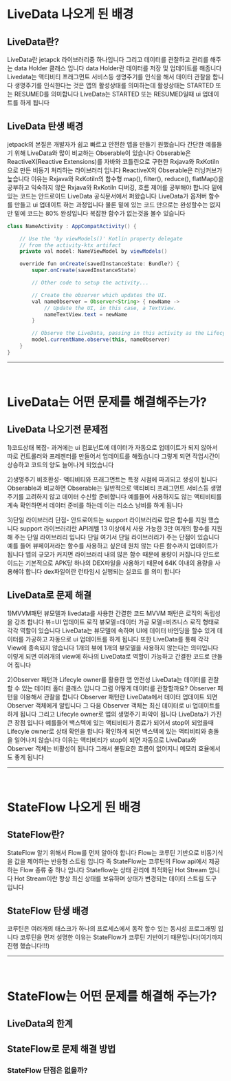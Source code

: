 # LiveData 나오게 된 배경
## LiveData란?
LiveData란 jetapck 라이브러리중 하나입니다 그리고 데이터를 관찰하고 관리를 해주는 data Holder 클래스 입니다 data Holder란 데이터를 저장 및 업데이트를 해줍니다 Livedata는 액티비티 프래그먼트 서비스등 생명주기를 인식을 해서 데이터 관찰을 합니다 생명주기를 인식한다는 것은 앱의 활성상태를 의미하는데 활성상태는 STARTED 또는 RESUMED를 의미합니다 LiveData는 STARTED 또는 RESUMED일때 ui 업데이트를 하게 됩니다


## LiveData 탄생 배경
jetpack의 본질은 개발자가 쉽고 빠르고 안전한 앱을 만들기 원했습니다 간단한 예를들기 위해 LiveData와 많이 비교하는 Obserable이 있습니다 Obserable은 ReactiveX(Reactive Extensions)를 자바와 코틀린으로 구현한 Rxjava와 RxKotiln으로 만든 비동기 처리하는 라이브러리 입니다 ReactiveX의 Obserable은 러닝커브가 높습니다 이유는 Rxjava와 RxKotiln의 함수형  map(), filter(), reduce(), flatMap()을 공부하고 익숙하지 않은 Rxjava와 RxKotiln 디버깅, 흐름 제어를 공부해야 합니다
밑에 있는 코드는 안드로이드 LiveData 공식문서에서 퍼왔습니다 LiveData가 옵저버 함수를 만들고 ui 업데이트 하는 과정입니다 물론 밑에 있는 코드 만으로는 완성할수는 없지만 밑에 코드는 80% 완성입니다 복잡한 함수가 없는것을 볼수 있습니다

```java
class NameActivity : AppCompatActivity() {

    // Use the 'by viewModels()' Kotlin property delegate
    // from the activity-ktx artifact
    private val model: NameViewModel by viewModels()

    override fun onCreate(savedInstanceState: Bundle?) {
        super.onCreate(savedInstanceState)

        // Other code to setup the activity...

        // Create the observer which updates the UI.
        val nameObserver = Observer<String> { newName ->
            // Update the UI, in this case, a TextView.
            nameTextView.text = newName
        }

        // Observe the LiveData, passing in this activity as the LifecycleOwner and the observer.
        model.currentName.observe(this, nameObserver)
    }
}
```
---  
</br>

# LiveData는 어떤 문제를 해결해주는가?
## LiveData 나오기전 문제점
1)코드상태 복잡- 과거에는 ui 컴포넌트에 데이터가 자동으로 업데이트가 되지 않아서 따로 컨트롤러와 프레젠터를 만들어서 업데이트를 해줬습니다 그렇게 되면 작업시간이 상승하고 코드의 양도 늘어나게 되었습니다

2)생명주기 비호환성- 액티비티와 프래그먼트는 특정 시점에 파괴되고 생성이 됩니다 Obserable과 비교하면 Obserable는 일반적으로 액티비티 프래그먼트 서비스등 생명주기를 고려하지 않고 데이터 수신할 준비합니다 예를들어 사용하지도 않는 액티비티를 계속 확인하면서 데이터 준비를 하는데 이는 리소스 낭비를 하게 됩니다

3)단일 라이브러리 단점- 안드로이드는 support 라이브러리로 많은 함수를 지원 했습니다 support 라이브러리란 API레벨 13 이상에서 사용 가능한 3만 여개의 함수를 지원해 주는 단일 라이브러리 입니다 단일 여기서 단일 라이브러리가 주는 단점이 있습니다 예를 들어 뷰페이저라는 함수를 사용하고 싶은데 원치 않는 다른 함수까지 업데이트가 됩니다 앱의 규모가 커지면 라이브러리 내의 많은 함수 때문에 용량이 커집니다 안드로이드는 기본적으로 APK당 하나의 DEX파일을 사용하기 때문에 64K 이내의 용량을 사용해야 합니다 dex파일이란 런타임시 실행되는 실코드 를 의미 합니다


## LiveData로 문제 해결
1)MVVM패턴 뷰모델과 livedata를 사용한 간결한 코드
MVVM 패턴은 로직의 독립성을 강조 합니다 뷰=UI 업데이트 로직 뷰모델=데이터 가공 모델=비즈니스 로직 형태로 각각 역할이 있습니다 LiveData는 뷰모델에 속하며 UI에 데이터 바인딩을 할수 있게 데이터를 가공하고 자동으로 ui 업데이트를 하게 됩니다 또한 LiveData를 통해 각각 View에 종속되지 않습니다 1개의 뷰에 1개의 뷰모델을 사용하지 않는다는 의미입니다 이렇게 되면 여러개의 view에 하나의 LiveData로 역할이 가능하고 간결한 코드로 만들어 집니다


2)Observer 패턴과 Lifecyle owner를 활용한 앱 안전성
LiveData는 데이터를 관찰 할 수 있는 데이터 홀더 클래스 입니다 그럼 어떻게 데이터를 관찰할까요? Observer 패턴을 이용해서 관찰을 합니다 Observer 패턴란 LiveData에서 데이터 업데이트 되면 Observer 객체에게 알립니다 그 다음 Observer 객체는 최신 데이터로 ui 업데이트를 하게 됩니다 그리고 Lifecyle owner로 앱의 생명주기 파악이 됩니다 LiveData가 가진 큰 장점 입니다 예를들어 백스텍에 있는 액티비티가 종료가 되어서 stop이 되었을때 Lifecyle owner로 상태 확인을 합니다 확인하게 되면 백스텍에 있는 액티비티와 충돌을 일어나지 않습니다 이유는 액티비티가 stop이 되면 자동으로 LiveData와 Observer 객체는 비활성이 됩니다 그래서 불필요한 흐름이 없어지니 메모리 효율에서도 좋게 됩니다

---  
</br>

# StateFlow 나오게 된 배경
## StateFlow란?
StateFlow 알기 위해서 Flow를 먼저 알아야 합니다 Flow는 코루틴 기반으로 비동기식을 값을 제어하는 반응형 스트림 입니다 즉 StateFlow는 코루틴의 Flow api에서 제공하는 Flow 종류 중 하나 입니다 Stateflow는 상태 관리에 최적화된 Hot Stream 입니다 Hot Stream이란 항상 최신 상태를 보유하며 상태가 변경되는 데이터 스트림 도구 입니다


## StateFlow 탄생 배경
코루틴은 여러개의 태스크가 하나의 프로세스에서 동작 할수 있는 동시성 프로그래밍 입니다 코루틴을 먼저 설명한 이유는 StateFlow가 코루틴 기반이기 때문입니다(여기까지 진행 했습니다!!!)  

---  
</br>

# StateFlow는 어떤 문제를 해결해 주는가?
## LiveData의 한계


## StateFlow로 문제 해결 방법


### StateFlow 단점은 없을까?
